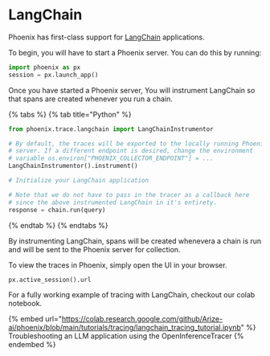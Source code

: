 # LangChain

Phoenix has first-class support for [LangChain](https://langchain.com/) applications.

To begin, you will have to start a Phoenix server. You can do this by running:

```python
import phoenix as px
session = px.launch_app()
```

Once you have started a Phoenix server,  You will instrument LangChain so that spans are created whenever you run a chain.

{% tabs %}
{% tab title="Python" %}
```python
from phoenix.trace.langchain import LangChainInstrumentor

# By default, the traces will be exported to the locally running Phoenix 
# server. If a different endpoint is desired, change the environment
# variable os.environ["PHOENIX_COLLECTOR_ENDPOINT"] = ...
LangChainInstrumentor().instrument()

# Initialize your LangChain application

# Note that we do not have to pass in the tracer as a callback here
# since the above instrumented LangChain in it's entirety.
response = chain.run(query)
```
{% endtab %}
{% endtabs %}

By instrumenting LangChain, spans will be created whenevera a chain is run and will be sent to the Phoenix server for collection.

To view the traces in Phoenix, simply open the UI in your browser.

```python
px.active_session().url
```

For a fully working example of tracing with LangChain, checkout our colab notebook.

{% embed url="https://colab.research.google.com/github/Arize-ai/phoenix/blob/main/tutorials/tracing/langchain_tracing_tutorial.ipynb" %}
Troubleshooting an LLM application using the OpenInferenceTracer
{% endembed %}

